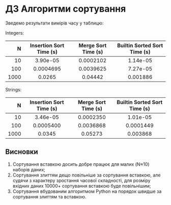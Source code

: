 # ДЗ Алгоритми сортування

Зведемо результати вимірів часу у таблицю:

Integers:

|    N | Insertion Sort Time (s) | Merge Sort Time (s) | Builtin Sorted Sort Time (s) |
|-----:|:-----------------------:|:---------------------:|:----------------------------:|
|   10 |   3.90e-05              |     0.0002102         |           1.14e-05           |
|  100 |        0.0004695        |     0.0039625         |           7.27e-05           |
| 1000 |         0.0265          |     0.04442           |           0.001886           |

Strings:

|    N | Insertion Sort Time (s) | Merge Sort Time (s) | Builtin Sorted Sort Time (s) |
|-----:|:-----------------------:|:---------------------:|:-----------------------------:|
|   10 |  3.46e-05               |     0.0002350         |      1.01e-05                |
|  100 |        0.0005400        |     0.0036868         |      0.0001449               |
| 1000 |         0.0345          |     0.05273           |      0.003868                |

## Висновки

1. Сортування вставкою досить добре працює для малих (N≈10) наборів даних;
2. Сортування злиттям дещо повільніше за сортування вставкою, але судячи з характеру зростання часової складності, для розміру вхідних даних 10000+ сортування вставкою буде повільнішим;
3. Сортування вбудованим алгоритмом Python на порядок швидше за сортування злиттям та вставкою.